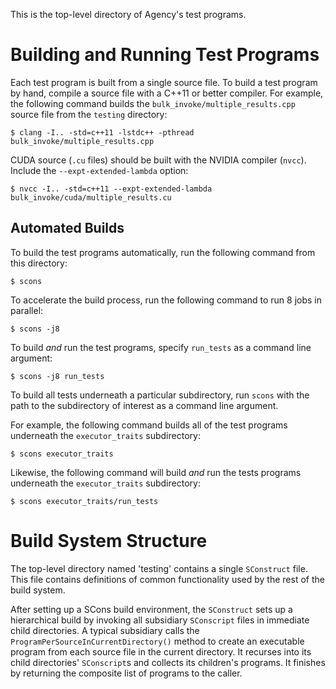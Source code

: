 This is the top-level directory of Agency's test programs.

# Building and Running Test Programs

Each test program is built from a single source file. To build a test program by hand, compile a source file with a C++11 or better compiler. For example, the following command builds the `bulk_invoke/multiple_results.cpp` source file from the `testing` directory:

    $ clang -I.. -std=c++11 -lstdc++ -pthread bulk_invoke/multiple_results.cpp

CUDA source (`.cu` files) should be built with the NVIDIA compiler (`nvcc`). Include the `--expt-extended-lambda` option:

    $ nvcc -I.. -std=c++11 --expt-extended-lambda bulk_invoke/cuda/multiple_results.cu

## Automated Builds

To build the test programs automatically, run the following command from this directory:

    $ scons

To accelerate the build process, run the following command to run 8 jobs in parallel:

    $ scons -j8

To build *and* run the test programs, specify `run_tests` as a command line argument:

    $ scons -j8 run_tests

To build all tests underneath a particular subdirectory, run `scons` with the path to the subdirectory of interest as a command line argument.

For example, the following command builds all of the test programs underneath the `executor_traits` subdirectory:

    $ scons executor_traits

Likewise, the following command will build *and* run the tests programs underneath the `executor_traits` subdirectory:

    $ scons executor_traits/run_tests

# Build System Structure

The top-level directory named 'testing' contains a single `SConstruct` file. This file contains definitions of common functionality used by the rest of the build system.

After setting up a SCons build environment, the `SConstruct` sets up a hierarchical build by invoking all subsidiary `SConscript` files in immediate child directories. A typical subsidiary
calls the `ProgramPerSourceInCurrentDirectory()` method to create an executable program from each source file in the current directory. It recurses into its child directories' `SConscript`s and collects its children's programs. It finishes by returning the composite list of programs to the caller.

